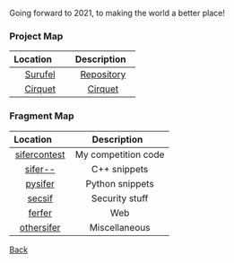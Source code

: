Going forward to 2021, to making the world a better place!

### Project Map

| Location         | Description                                                                          |
|:----------------:|:------------------------------------------------------------------------------------:|
| [Surufel](http://surufel.com)                  | [Repository](https://github.com/cassandriel/surufel)       |
| [Cirquet](#)                                                                     | [Cirquet](#) |

### Fragment Map

| Location         | Description                                                                          |
|:----------------:|:------------------------------------------------------------------------------------:|
| [sifercontest](https://github.com/cassandriel/Personal/tree/master/2.sifercontest)   | My competition code  |
| [sifer--](https://github.com/cassandriel/Personal/tree/master/0.sifer--)             | C++ snippets         |
| [pysifer](https://github.com/cassandriel/Personal/tree/master/1.pysifer)             | Python snippets      |
| [secsif](https://github.com/cassandriel/Personal/tree/master/5.secsif)               | Security stuff       |
| [ferfer](https://github.com/cassandriel/Personal/tree/master/3.ferfer)               | Web                  |
| [othersifer](https://github.com/cassandriel/Personal/tree/master/4.othersifer)       | Miscellaneous        |

[Back](http://www.siferaseph.com)
